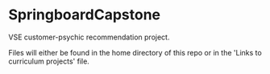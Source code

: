 # SpringboardCapstone
VSE customer-psychic recommendation project. 

Files will either be found in the home directory of this repo or in the 'Links to curriculum projects' file. 
